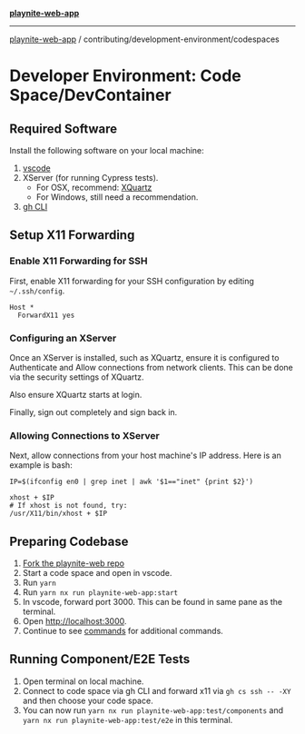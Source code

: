 [**playnite-web-app**](../../../README.md)

***

[playnite-web-app](../../../README.md) / contributing/development-environment/codespaces

# Developer Environment: Code Space/DevContainer

## Required Software

Install the following software on your local machine:

1. [vscode](https://code.visualstudio.com/Download)
2. XServer (for running Cypress tests).
   - For OSX, recommend: [XQuartz](https://www.bing.com/ck/a?!&&p=c21da4f99329c03fJmltdHM9MTcxODg0MTYwMCZpZ3VpZD0zOTJjZTBlOC1iMzRjLTY3Y2MtMDU4NC1mM2NkYjI2MDY2NjUmaW5zaWQ9NTIyNw&ptn=3&ver=2&hsh=3&fclid=392ce0e8-b34c-67cc-0584-f3cdb2606665&psq=xquartz+&u=a1aHR0cHM6Ly93d3cueHF1YXJ0ei5vcmcv&ntb=1)
   - For Windows, still need a recommendation.
3. [gh CLI](https://github.com/cli/cli)

## Setup X11 Forwarding

### Enable X11 Forwarding for SSH

First, enable X11 forwarding for your SSH configuration by editing `~/.ssh/config`.

```ssh_config
Host *
  ForwardX11 yes
```

### Configuring an XServer

Once an XServer is installed, such as XQuartz, ensure it is configured to Authenticate and Allow connections from network clients. This can be done via the security settings of XQuartz.

Also ensure XQuartz starts at login.

Finally, sign out completely and sign back in.

### Allowing Connections to XServer

Next, allow connections from your host machine's IP address. Here is an example is bash:

```shell
IP=$(ifconfig en0 | grep inet | awk '$1=="inet" {print $2}')

xhost + $IP
# If xhost is not found, try:
/usr/X11/bin/xhost + $IP
```

## Preparing Codebase

1. [Fork the playnite-web repo](https://github.com/andrew-codes/playnite-web/fork)
2. Start a code space and open in vscode.
3. Run `yarn`
4. Run `yarn nx run playnite-web-app:start`
5. In vscode, forward port 3000. This can be found in same pane as the terminal.
6. Open [http://localhost:3000](http://localhost:3000).
7. Continue to see [commands](index.md) for additional commands.

## Running Component/E2E Tests

1. Open terminal on local machine.
2. Connect to code space via gh CLI and forward x11 via `gh cs ssh -- -XY` and then choose your code space.
3. You can now run `yarn nx run playnite-web-app:test/components` and `yarn nx run playnite-web-app:test/e2e` in this terminal.
